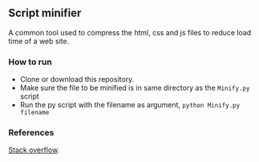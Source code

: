 ## Script minifier 

A common tool used to compress the html, css and js files to reduce load time of a web site.

### How to run
- Clone or download this repository.
- Make sure the file to be minified is in same directory as the `Minify.py` script
- Run the py script with the filename as argument, `python Minify.py filename` 

### References

[Stack overflow](https://stackoverflow.com/questions/2319019/using-regex-to-remove-comments-from-source-files).
